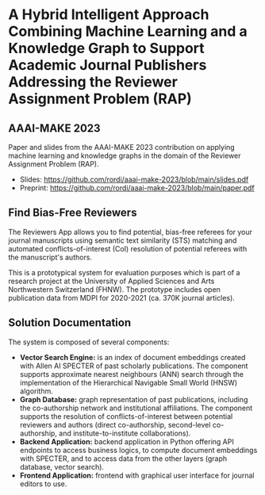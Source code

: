 # A Hybrid Intelligent Approach Combining Machine Learning and a Knowledge Graph to Support Academic Journal Publishers Addressing the Reviewer Assignment Problem (RAP)

## AAAI-MAKE 2023

Paper and slides from the AAAI-MAKE 2023 contribution on applying machine learning and knowledge graphs
in the domain of the Reviewer Assignment Problem (RAP).

- Slides: https://github.com/rordi/aaai-make-2023/blob/main/slides.pdf
- Preprint: https://github.com/rordi/aaai-make-2023/blob/main/paper.pdf

## Find Bias-Free Reviewers

The Reviewers App allows you to find potential, bias-free referees for your journal manuscripts using
semantic text similarity (STS) matching and automated conflicts-of-interest (CoI) resolution of potential
referees with the manuscript's authors.

This is a prototypical system for evaluation purposes which is part of a research project at the University
of Applied Sciences and Arts Northwestern Switzerland (FHNW). The prototype includes open publication data
from MDPI for 2020-2021 (ca. 370K journal articles).

## Solution Documentation

The system is composed of several components:

- **Vector Search Engine:** is an index of document embeddings created with Allen AI SPECTER of past scholarly publications. The component supports approximate nearest neighbours (ANN) search through the implementation of the Hierarchical Navigable Small World (HNSW) algorithm.
- **Graph Database:** graph representation of past publications, including the co-authorship network and institutional affiliations. The component supports the resolution of conflicts-of-interest between potential reviewers and authors (direct co-authorship, second-level co-authorship, and institute-to-institute collaborations).
- **Backend Application:** backend application in Python offering API endpoints to access business logics, to compute document embeddings with SPECTER, and to access data from the other layers (graph database, vector search).
- **Frontend Application:** frontend with graphical user interface for journal editors to use.
